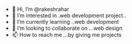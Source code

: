 - 👋 Hi, I’m @rakeshrahar
- 👀 I’m interested in .web development project..
- 🌱 I’m currently learning ..web development
- 💞️ I’m looking to collaborate on ...web design
- 📫 How to reach me ...by giving me projects

<!---
rakeshrahar/rakeshrahar is a ✨ special ✨ repository because its `README.md` (this file) appears on your GitHub profile.
You can click the Preview link to take a look at your changes.
--->

